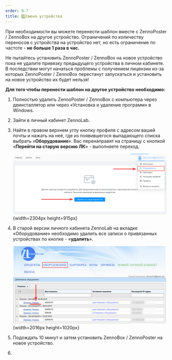 ```yaml
---
order: 0.7
title: 3️⃣Смена устройства
---
```


При необходимости вы можете перенести шаблон вместе с ZennoPoster / ZennoBox на другое устройство. Ограничений по количеству переносов с устройства на устройство нет, но есть ограничение по частоте - **не больше 1 раза в час.**

Не пытайтесь установить ZennoPoster / ZennoBox на новое устройство пока не удалите привязку предыдущего устройства в личном кабинете. В последствии могут начаться проблемы с получением лицензии из-за которых ZennoPoster / ZennoBox перестанут запускаться и установить на новое устройство их будет нельзя!

**Для того чтобы перенести шаблон на другое устройство необходимо:**

1. Полностью удалить ZennoPoster / ZennoBox с компьютера через деинсталлятор или через «Установка и удаление программ» в Windows.

2. Зайти в личный кабинет ZennoLab.

3. Найти в правом верхнем углу кнопку профиля с адресом вашей почты и нажать на неё, где из появившегося выпадающего списка выбрать «**Оборудование**». Вас перенаправят на страницу с кнопкой «**Перейти на старую версию ЛК**» - выполняете переход.

   ![](./hwid.png){width=2304px height=915px}

4. В старой версии личного кабинета ZennoLab на вкладке «Оборудование» необходимо удалить все записи о привязанных устройствах по кнопке - «**удалить**».

   ![](./hwid-2.png){width=2016px height=1020px}

5. Подождать 10 минут и затем установить ZennoBox / ZennoPoster на новое устройство.

6.  
